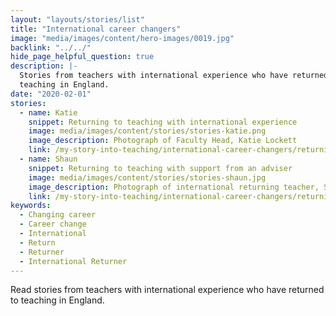 ```yaml
---
layout: "layouts/stories/list"
title: "International career changers"
image: "media/images/content/hero-images/0019.jpg"
backlink: "../../"
hide_page_helpful_question: true
description: |-
  Stories from teachers with international experience who have returned to
  teaching in England.
date: "2020-02-01"
stories:
  - name: Katie
    snippet: Returning to teaching with international experience
    image: media/images/content/stories/stories-katie.png
    image_description: Photograph of Faculty Head, Katie Lockett
    link: /my-story-into-teaching/international-career-changers/returning-to-teaching-with-international-experience
  - name: Shaun
    snippet: Returning to teaching with support from an adviser
    image: media/images/content/stories/stories-shaun.jpg
    image_description: Photograph of international returning teacher, Shaun
    link: /my-story-into-teaching/international-career-changers/returning-to-teaching-with-support-from-an-adviser
keywords:
  - Changing career
  - Career change
  - International
  - Return
  - Returner
  - International Returner
---
```


Read stories from teachers with international experience who have returned to teaching in England.
